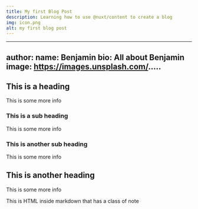 ```yaml
---
title: My first Blog Post
description: Learning how to use @nuxt/content to create a blog
img: icon.png
alt: my first blog post
---
```

---
author: 
    name: Benjamin
    bio: All about Benjamin
    image: https://images.unsplash.com/.....
---
## This is a heading
This is some more info

### This is a sub heading
This is some more info

### This is another sub heading
This is some more info

## This is another heading
This is some more info

<div class="bg-blue-500 text-white p-4 mb-4">
  This is HTML inside markdown that has a class of note
</div>

<info-box>
  <template #info-box>
    This is a vue component inside markdown using slots
  </template>
</info-box>
